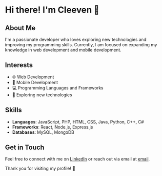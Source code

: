 # Hi there! I'm Cleeven 👋

## About Me
I'm a passionate developer who loves exploring new technologies and improving my programming skills. Currently, I am focused on expanding my knowledge in web development and mobile development.

## Interests
- 🌐 Web Development
- 📱 Mobile Development
- 💻 Programming Languages and Frameworks
- 🚀 Exploring new technologies

## Skills
- **Languages**: JavaScript, PHP, HTML, CSS, Java, Python, C++, C#
- **Frameworks**: React, Node.js, Express.js
- **Databases**: MySQL, MongoDB

## Get in Touch
Feel free to connect with me on [LinkedIn](https://www.linkedin.com/in/cleeven-médé-6a9536231/) or reach out via email at [email](cleevenmede@hotmail.com.).

Thank you for visiting my profile! 🌟
